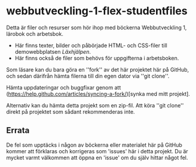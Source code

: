 # webbutveckling-1-flex-studentfiles

Detta är filer och resurser som hör ihop med böckerna Webbutveckling 1, lärobok och arbetsbok.

 * Här finns texter, bilder och påbörjade HTML- och CSS-filer till demowebbplatsen _Läxhjälpen_.
 * Här finns också de filer som behövs för uppgifterna i arbetsboken.

Som läsare kan du bara göra en ''fork'' av det här projektet här på GitHub, och sedan därifrån hämta filerna till din egen dator via ''git clone''.

Hämta uppdateringar och buggfixar genom att (https://help.github.com/articles/syncing-a-fork/)[synka med mitt projekt].

Alternativ kan du hämta detta projekt som en zip-fil. Att köra ''git clone'' direkt på projektet som sådant rekommenderas inte.

## Errata

De fel som upptäcks i någon av böckerna eller materialet här på GitHub kommer att förklaras och korrigeras som 'issues' här i detta projekt. Du är mycket varmt välkommen att öppna en 'issue' om du själv hittar något fel.



